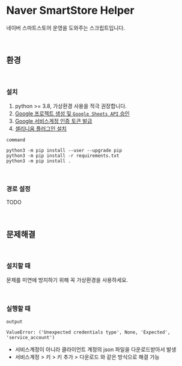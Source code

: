 # Naver SmartStore Helper

네이버 스마트스토어 운영을 도와주는 스크립트입니다.

<br>

## 환경

<br>

### 설치

1. python >= 3.8, 가상환경 사용을 적극 권장합니다.
2. [Google 프로젝트 생성 및 `Google Sheets API` 승인](https://developers.google.com/workspace/guides/create-project)
3. [Google 서비스계정 인증 토큰 발급](https://developers.google.com/workspace/guides/create-credentials)
4. [셀리니움 플러그인 설치](https://chancoding.tistory.com/136)

`command`
```
python3 -m pip install --user --upgrade pip
python3 -m pip install -r requirements.txt
python3 -m pip install .
```

<br>

### 경로 설정

TODO

<br>

## 문제해결

<br>

### 설치할 때

문제를 미연에 방지하기 위해 꼭 가상환경을 사용하세요.

<br>

### 실행할 때

`output`
```
ValueError: ('Unexpected credentials type', None, 'Expected', 'service_account')
```

- 서비스계정이 아니라 클라이언트 계정의 json 파일을 다운로드받아서 발생
- 서비스계정 > 키 > 키 추가 > 다운로드 와 같은 방식으로 해결 가능
